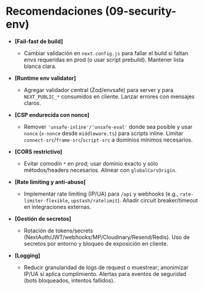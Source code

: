 # Recomendaciones (09-security-env)

- **[Fail-fast de build]**
  - Cambiar validación en `next.config.js` para fallar el build si faltan envs requeridas en prod (o usar script prebuild). Mantener lista blanca clara.

- **[Runtime env validator]**
  - Agregar validador central (Zod/envsafe) para server y para `NEXT_PUBLIC_*` consumidos en cliente. Lanzar errores con mensajes claros.

- **[CSP endurecida con nonce]**
  - Remover `'unsafe-inline'/'unsafe-eval'` donde sea posible y usar `nonce` (`x-nonce` desde `middleware.ts`) para scripts inline. Limitar `connect-src`/`frame-src`/`script-src` a dominios mínimos necesarios.

- **[CORS restrictivo]**
  - Evitar comodín `*` en prod; usar dominio exacto y sólo métodos/headers necesarios. Alinear con `globalCorsOrigin`.

- **[Rate limiting y anti-abuso]**
  - Implementar rate limiting (IP/UA) para `/api` y webhooks (e.g., `rate-limiter-flexible`, `upstash/ratelimit`). Añadir circuit breaker/timeout en integraciones externas.

- **[Gestión de secretos]**
  - Rotación de tokens/secrets (NextAuth/JWT/webhooks/MP/Cloudinary/Resend/Redis). Uso de secretos por entorno y bloqueo de exposición en cliente.

- **[Logging]**
  - Reducir granularidad de logs de request o muestrear; anonimizar IP/UA si aplica cumplimiento. Alertas para eventos de seguridad (bots bloqueados, intentos fallidos).

